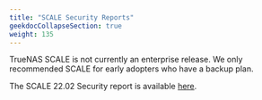 ```yaml
---
title: "SCALE Security Reports"
geekdocCollapseSection: true
weight: 135
---
```


TrueNAS SCALE is not currently an enterprise release. We only recommended SCALE for early adopters who have a backup plan.

The SCALE 22.02 Security report is available [here](https://security.truenas.com/products/truenas-scale-22.02/).
